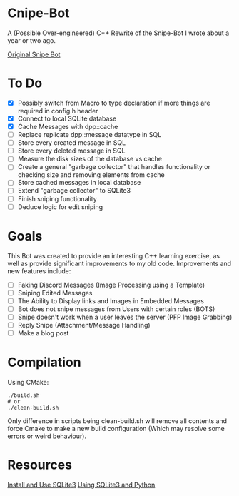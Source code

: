 # Cnipe-Bot
A (Possible Over-engineered) C++ Rewrite of the Snipe-Bot I wrote about a year or two ago.

[Original Snipe Bot](https://github.com/ssenr/Snipe-Bot)

# To Do

-   [x] Possibly switch from Macro to type declaration if more things are required in config.h header
-   [x] Connect to local SQLite database
-   [x] Cache Messages with dpp::cache 
-   [ ] Replace replicate dpp::message datatype in SQL 
-   [ ] Store every created message in SQL 
-   [ ] Store every deleted message in SQL 
-   [ ] Measure the disk sizes of the database vs cache 
-   [ ] Create a general "garbage collector" that handles functionality or checking size and removing elements from cache
-   [ ] Store cached messages in local database
-   [ ] Extend "garbage collector" to SQLite3
-   [ ] Finish sniping functionality
-   [ ] Deduce logic for edit sniping 

# Goals

This Bot was created to provide an interesting C++ learning exercise, as well as provide significant improvements to my old code. Improvements and new features include:

-   [ ] Faking Discord Messages (Image Processing using a Template)
-   [ ] Sniping Edited Messages
-   [ ] The Ability to Display links and Images in Embedded Messages
-   [ ] Bot does not snipe messages from Users with certain roles (BOTS)
-   [ ] Snipe doesn't work when a user leaves the server (PFP Image Grabbing)
-   [ ] Reply Snipe (Attachment/Message Handling)
-   [ ] Make a blog post

# Compilation
Using CMake:
```
./build.sh
# or 
./clean-build.sh
```
Only difference in scripts being clean-build.sh will remove all contents and force Cmake to make a new build configuration (Which may resolve some errors or weird behaviour).
# Resources

[Install and Use SQLite3](https://www.digitalocean.com/community/tutorials/how-to-install-and-use-sqlite-on-ubuntu-20-04)
[Using SQLite3 and Python](https://www.youtube.com/watch?v=byHcYRpMgI4)
